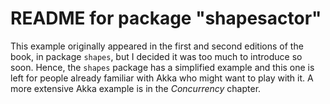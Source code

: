 # README for package "shapesactor"

This example originally appeared in the first and second editions of the book, in package `shapes`, but I decided it was too much to introduce so soon. Hence, the `shapes` package has a simplified example and this one is left for people already familiar with Akka who might want to play with it. A more extensive Akka example is in the _Concurrency_ chapter.
